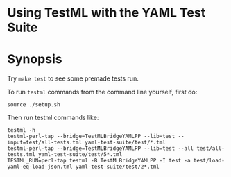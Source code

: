 Using TestML with the YAML Test Suite
=====================================

# Synopsis

Try `make test` to see some premade tests run.

To run `testml` commands from the command line yourself, first do:
```
source ./setup.sh
```

Then run testml commands like:
```
testml -h
testml-perl-tap --bridge=TestMLBridgeYAMLPP --lib=test --input=test/all-tests.tml yaml-test-suite/test/*.tml
testml-perl-tap --bridge=TestMLBridgeYAMLPP --lib=test --all test/all-tests.tml yaml-test-suite/test/5*.tml
TESTML_RUN=perl-tap testml -B TestMLBridgeYAMLPP -I test -a test/load-yaml-eq-load-json.tml yaml-test-suite/test/2*.tml
```
